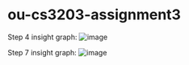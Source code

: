 # ou-cs3203-assignment3
Step 4 insight graph: ![image](https://user-images.githubusercontent.com/98114165/220482344-e73d2c27-6f11-46f6-9656-235999aff777.png)

Step 7 insight graph: ![image](https://user-images.githubusercontent.com/98114165/220490618-f942f124-72bf-497b-9e61-6fba61e70cac.png)

